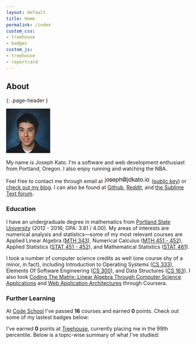 ```yaml
---
layout: default
title: Home
permalink: /index
custom_css:
- treehouse
- badges
custom_js:
- treehouse
- reportcard
---
```


## About
{: .page-header }

<img class="pull-left" src="img/img.png" style="margin-right:20px;">

My name is Joseph Kato. I'm a software and web development enthusiast from Portland, Oregon. I also enjoy running and watching the NBA.

<div class="row">
Feel free to contact me through email at <img class="inline-img" src="img/inline-em.png"> (<a href="https://keybase.io/jdkato/key.asc">public key</a>) or <a href="blog.html">check out my blog</a>. I can also be found at <a href="https://github.com/jdkato">Github</a>, <a href="https://www.reddit.com/user/jdkato/">Reddit</a>, and <a href="https://forum.sublimetext.com/users/jdkato/activity">the Sublime Text forum</a>.
</div>



### Education

I have an undergraduate degree in mathematics from [Portland State University](http://www.pdx.edu/math/bsba-in-mathematics) (2012 - 2016; GPA: 3.81 / 4.00). My areas of interests are numerical analysis and statistics&mdash;some of my most relevant courses are Applied Linear Algebra ([MTH 343](http://pdx.smartcatalogiq.com/en/2016-2017/Bulletin/Courses/Mth-Mathematical-Sciences/300/Mth-343)), Numerical Calculus ([MTH 451 - 452](http://pdx.smartcatalogiq.com/en/2016-2017/Bulletin/Courses/Mth-Mathematical-Sciences/400/Mth-451)), Applied Statistics ([STAT 451 - 452](http://pdx.smartcatalogiq.com/en/2016-2017/Bulletin/Courses/Stat-Statistics/400/Stat-451)), and Mathematical Statistics ([STAT 461](http://pdx.smartcatalogiq.com/en/2016-2017/Bulletin/Courses/Stat-Statistics/400/Stat-461)).

I took a number of computer science credits as well (one course shy of a minor, in fact), including Introduction to Operating Systems ([CS 333](https://www.pdx.edu/computer-science/cs333)), Elements Of Software Engineering ([CS 300](https://www.pdx.edu/computer-science/cs300)), and Data Structures ([CS 163](https://www.pdx.edu/computer-science/cs163)). I also took [Coding The Matrix: Linear Algebra Through Computer Science Applications](http://codingthematrix.com/) and [Web Application Architectures](https://www.coursera.org/learn/web-app) through Coursera.

### Further Learning

At [Code School](https://www.codeschool.com/users/jdkato) I've passed <strong>16</strong> courses and earned <strong id='points'>0</strong> points. Check out some of my lastest badges below:

<div class="report-card codeschool well"></div>

I've earned <strong id='total'>0</strong> points at [Treehouse](https://teamtreehouse.com/josephkato), currently placing me in the 99th percentile. Below is a topic-wise summary of what I’ve studied:

<div class="team-treehouse well">
    <div class="pieChart group">
      <div class="pie"></div>
      <div class="legend"></div>
    </div>
</div> 
